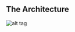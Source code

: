 ## <a name="Architecture"></a>The Architecture
![alt tag](https://raw.github.com/BRO-FHV/docs/master/images/architecture.png)
